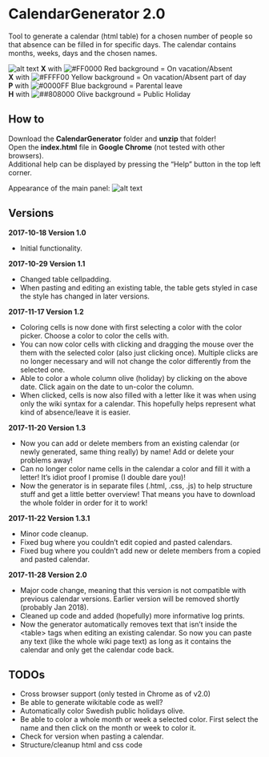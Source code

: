 # CalendarGenerator 2.0

Tool to generate a calendar (html table) for a chosen number of people so that absence can be filled in for specific days.
The calendar contains months, weeks, days and the chosen names.

![alt text](https://user-images.githubusercontent.com/34168761/33567842-cbb877d6-d924-11e7-90fc-75f669364bcb.png)
**X** with ![#FF0000](https://placehold.it/15/FF0000/000000?text=+) Red background = On vacation/Absent </br>
**X** with ![#FFFF00](https://placehold.it/15/FFFF00/000000?text=+) Yellow background = On vacation/Absent part of day  </br>
**P** with ![#0000FF](https://placehold.it/15/0000FF/000000?text=+) Blue background = Parental leave  </br>
**H** with ![##808000](https://placehold.it/15/808000/000000?text=+) Olive background = Public Holiday  </br>

## How to
Download the **CalendarGenerator** folder and **unzip** that folder! </br>
Open the **index.html** file in **Google Chrome** (not tested with other browsers). </br>
Additional help can be displayed by pressing the “Help” button in the top left corner. </br>

Appearance of the main panel:
![alt text](https://user-images.githubusercontent.com/34168761/33568562-243da988-d927-11e7-83fd-614d44175860.png)

## Versions
**2017-10-18 Version 1.0**
-	Initial functionality.

**2017-10-29 Version 1.1**
-	Changed table cellpadding.
-	When pasting and editing an existing table, the table gets styled in case the style  has changed in later versions.

**2017-11-17 Version 1.2**
-	Coloring cells is now done with first selecting a color with the color picker. Choose a color to color the cells with.
-	You can now color cells with clicking and dragging the mouse over the them with the selected color (also just clicking once). Multiple clicks are no longer necessary and will not change the color differently from the selected one.
-	Able to color a whole column olive (holiday) by clicking on the above date. Click again on the date to un-color the column.
-	When clicked, cells is now also filled with a letter like it was when using only the wiki syntax for a calendar. This hopefully helps represent what kind of absence/leave it is easier.

**2017-11-20 Version 1.3**
-	Now you can add or delete members from an existing calendar (or newly generated, same thing really) by name! Add or delete your problems away!
-	Can no longer color name cells in the calendar a color and fill it with a letter! It’s idiot proof I promise (I double dare you)!
-	Now the generator is in separate files (.html, .css, .js) to help structure stuff and get a little better overview! That means you have to download the whole folder in order for it to work! 

**2017-11-22 Version 1.3.1**
-	Minor code cleanup.
-	Fixed bug where you couldn’t edit copied and pasted calendars.
-	Fixed bug where you couldn’t add new or delete members from a copied and pasted calendar.

**2017-11-28 Version 2.0**
-	Major code change, meaning that this version is not compatible with previous calendar versions. Earlier version will be removed shortly (probably Jan 2018).
-	Cleaned up code and added (hopefully) more informative log prints.
-	Now the generator automatically removes text that isn’t inside the \<table\> tags when editing an existing calendar. So now you can paste any text (like the whole wiki page text) as long as it contains the calendar and only get the calendar code back.

## TODOs
-	Cross browser support (only tested in Chrome as of v2.0)
-	Be able to generate wikitable code as well?
-	Automatically color Swedish public holidays olive.
-	Be able to color a whole month or week a selected color. First select the name and then click on the month or week to color it.
-	Check for version when pasting a calendar.
-	Structure/cleanup html and css code

<!-- ![alt text](https://user-images.githubusercontent.com/34168761/33568622-5d65fe36-d927-11e7-8a0a-76206eba32b3.png) -->
